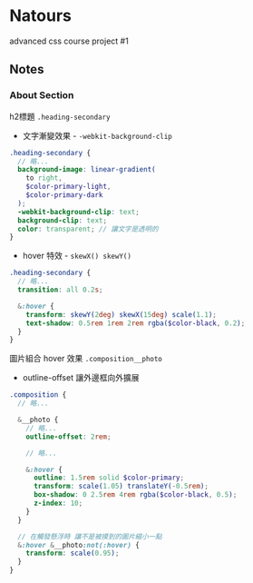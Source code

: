 # Natours
advanced css course project #1


## Notes

### About Section 

h2標題 `.heading-secondary`

* 文字漸變效果 - `-webkit-background-clip`
```scss
.heading-secondary {
  // 略...
  background-image: linear-gradient(
    to right,
    $color-primary-light,
    $color-primary-dark
  );
  -webkit-background-clip: text;
  background-clip: text;
  color: transparent; // 讓文字是透明的
}
```

* hover 特效 - `skewX() skewY()`
```scss
.heading-secondary {
  // 略...
  transition: all 0.2s;

  &:hover {
    transform: skewY(2deg) skewX(15deg) scale(1.1);
    text-shadow: 0.5rem 1rem 2rem rgba($color-black, 0.2);
  }
}
```
圖片組合 hover 效果 `.composition__photo`

* outline-offset 讓外邊框向外擴展

```scss
.composition {
  // 略...

  &__photo {
    // 略...
    outline-offset: 2rem;

    // 略...

    &:hover {
      outline: 1.5rem solid $color-primary;
      transform: scale(1.05) translateY(-0.5rem);
      box-shadow: 0 2.5rem 4rem rgba($color-black, 0.5);
      z-index: 10;
    }
  }

  // 在觸發懸浮時 讓不是被摸到的圖片縮小一點
  &:hover &__photo:not(:hover) {
    transform: scale(0.95);
  }
}
```
